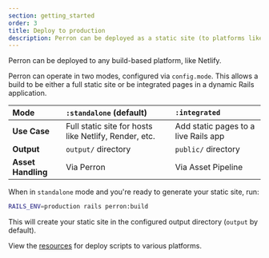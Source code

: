 ```yaml
---
section: getting_started
order: 3
title: Deploy to production
description: Perron can be deployed as a static site (to platforms like Netlify) or within your production Rails app.
---
```


Perron can be deployed to any build-based platform, like Netlify.

Perron can operate in two modes, configured via `config.mode`. This allows a build to be either a full static site or be integrated pages in a dynamic Rails application.

| **Mode** | `:standalone` (default) | `:integrated` |
| :--- | :--- | :--- |
| **Use Case** | Full static site for hosts like Netlify, Render, etc. | Add static pages to a live Rails app |
| **Output** | `output/` directory | `public/` directory |
| **Asset Handling** | Via Perron | Via Asset Pipeline |

When in `standalone` mode and you're ready to generate your static site, run:
```bash
RAILS_ENV=production rails perron:build
```

This will create your static site in the configured output directory (`output` by default).

View the [resources](/resources/) for deploy scripts to various platforms.
